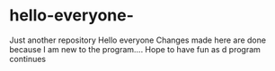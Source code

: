 # hello-everyone-
Just another repository 
Hello everyone
Changes made here are done because I am new to the program.... 
Hope to have fun as d program continues
